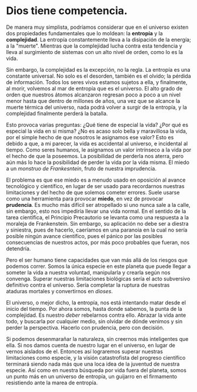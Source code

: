# Dios tiene competencia.

De manera muy simplista, podríamos considerar que en el universo existen dos propiedades fundamentales que lo moldean: la **entropía** y la **complejidad**. La entropía constantemente lleva a la disipación de la energía; a la "muerte". Mientras que la complejidad lucha contra esta tendencia y lleva al surgimiento de sistemas con un alto nivel de orden, como lo es la vida.

Sin embargo, la complejidad es la excepción, no la regla. La entropía es una constante universal. No solo es el desorden, también es el olvido; la pérdida de información. Todos los seres vivos estamos sujetos a ella, y finalmente, al morir, volvemos al mar de entropía que es el universo. El alto grado de orden que nuestros átomos alcanzaron regresan poco a poco a un nivel menor hasta que dentro de millones de años, una vez que se alcance la muerte térmica del universo, nada podrá volver a surgir de la entropía, y la complejidad finalmente perderá la batalla.

Esto provoca varias preguntas: ¿Qué tiene de especial la vida? ¿Por qué es especial la vida en si misma? ¿No es acaso solo bella y maravillosa la vida, por el simple hecho de que nosotros le asignamos ese valor? Esto es debido a que, a mi parecer, la vida es accidental al universo, e incidental al tiempo. Como seres humanos, le asignamos un valor intrínseco a la vida por el hecho de que la poseemos. La posibilidad de perderla nos aterra, pero aún más lo hace la posibilidad de perder la vida por la vida misma. El miedo a un *monstruo de Frankesntein*, fruto de nuestra imprudencia.

El problema es que ese miedo es a menudo usado en oposición al avance tecnológico y científico, en lugar de ser usado para recordarnos nuestras limitaciones y del hecho de que solemos cometer errores. Suele usarse como una herramienta para provocar **miedo**, en vez de provocar **prudencia**. Es mucho más difícil ser atropellado si uno nunca sale a la calle, sin embargo, esto nos impediría llevar una vida normal. En el sentido de la tarea científica, el Principio Precautorio se levanta como una respuesta a la moraleja de Frankenstein.
Sin embargo, su aplicación no debe ser a diestra y siniestra, pues de hacerlo, caeríamos en una paranoia en la cual no sería posible ningún avance científico, pues el pánico por las posibles consecuencias de nuestros actos, por más poco probables que fueran, nos detendría.

Pero el ser humano tiene capacidades que van más allá de los riesgos que podemos correr. Somos la única especie en este planeta que puede llegar a someter la vida a nuestra voluntad, manipularla y crearla según nos convenga. Superar nuestras limitaciones biológicas sería el acto subversivo definitivo contra el universo. Sería completar la ruptura de nuestras ataduras mortales y convertirnos en *dioses*.

El universo, o mejor dicho, la entropía, nos está intentando matar desde el inicio del tiempo. Por ahora somos, hasta donde sabemos, la punta de la complejidad. Es nuestro *deber* rebelarnos contra ello. Abrazar la vida ante todo, y buscarla por cualquier medio, sin olvidar de dónde venimos y sin perder la perspectiva. Hacerlo con prudencia, pero con decisión.

Si podemos desenmarañar la naturaleza, sin creernos más inteligentes que ella. Si nos damos cuenta de nuestro lugar en el universo, en lugar de vernos aislados de el. Entonces así lograremos superar nuestras limitaciones como especie, y la visión catastrofista del progreso científico terminará siendo nada más que una loca idea de la juventud de nuestra especie.
Así como en nuestra búsqueda por vida fuera del planeta, somos un punto más en un universo de entropía, un guijarro en el firmamento resistiendo ante la marea de entropía.
